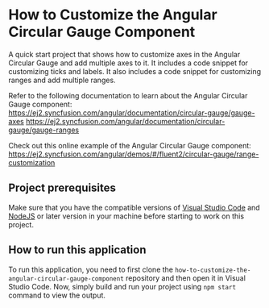 # How to Customize the Angular Circular Gauge Component
A quick start project that shows how to customize axes in the Angular Circular Gauge and add multiple axes to it. It includes a code snippet for customizing ticks and labels. It also includes a code snippet for customizing ranges and add multiple ranges.
   
Refer to the following documentation to learn about the Angular Circular Gauge component: 
https://ej2.syncfusion.com/angular/documentation/circular-gauge/gauge-axes
https://ej2.syncfusion.com/angular/documentation/circular-gauge/gauge-ranges

Check out this online example of the Angular Circular Gauge component:
https://ej2.syncfusion.com/angular/demos/#/fluent2/circular-gauge/range-customization

## Project prerequisites
Make sure that you have the compatible versions of [Visual Studio Code](https://code.visualstudio.com/download ) and [NodeJS](https://nodejs.org/en/download) or later version in your machine before starting to work on this project.

## How to run this application
To run this application, you need to first clone the `how-to-customize-the-angular-circular-gauge-component` repository and then open it in Visual Studio Code. Now, simply build and run your project using `npm start` command to view the output.
